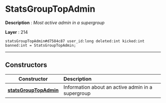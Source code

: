 # StatsGroupTopAdmin

**Description** : *Most active admin in a supergroup*

**Layer** : 214

```tl
statsGroupTopAdmin#d7584c87 user_id:long deleted:int kicked:int banned:int = StatsGroupTopAdmin;
```

---

## Constructors

| Constructor | Description |
| :---: | :--- |
| [**statsGroupTopAdmin**](constructor/statsGroupTopAdmin) | Information about an active admin in a supergroup |